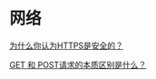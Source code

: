 # 网络

[为什么你认为HTTPS是安全的？](https://mp.weixin.qq.com/s/3yKowh4jAFMC-17qr833Fg)

[GET 和 POST请求的本质区别是什么？](https://mp.weixin.qq.com/s?__biz=MzUzNjk5MTE1OQ==&mid=2247495400&idx=1&sn=c7de7888e6264628398035c314d3bbba&chksm=faef6a30cd98e326cf4bcff038ac0a078845435cabfdad72698fc2288bd0759bba97bc7c85ae&mpshare=1&scene=24&srcid=0109fyxaYRW9odx3sa7IhqXa&sharer_sharetime=1610158492669&sharer_shareid=18af4598a510ab1911de864d55f65d3a&key=3712d248eda753bf1b7babcb49130f5c0040e0e35359b43bebbe3454f4bd654ec7545c96fcde7f397ab1f3a4864ad30d80e4ad443f89cb7b9970b75b75b7bb13a93e932049d285c97687e7faed2d41342f4239b44472492c6f228516d2f1b1edcfddd14f450caa0fb2b5ee28ee7c23ca3ed5615aae5a48a212110fb722760a38&ascene=14&uin=Mzc2MjkyMjk0MQ%3D%3D&devicetype=Windows+10+x64&version=6300002f&lang=zh_CN&exportkey=A959HqMPqnmVe5YMKcUzWr8%3D&pass_ticket=uG0ITW7VbQre912sCs3w03oa5DNRIG3UHrL1%2FYIYsorCPizXQjGGAVEkkNHwDWci&wx_header=0)